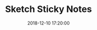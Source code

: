 ---
layout: post
title:  "Sketch Sticky Notes"
category: Template
date:   2018-12-10 17:20:00
excerpt: "A small sticky notes library for Sketch."
categories: history
image:
  feature: Stickies.png
  topPosition: -50px
bgContrast: dark
bgGradientOpacity: darker
syntaxHighlighter: no
link: https://github.com/thomas-ge/Sketch-Stickies
---